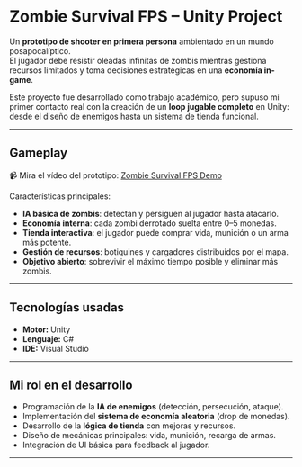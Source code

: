 # Zombie Survival FPS – Unity Project  

Un **prototipo de shooter en primera persona** ambientado en un mundo posapocalíptico.  
El jugador debe resistir oleadas infinitas de zombis mientras gestiona recursos limitados y toma decisiones estratégicas en una **economía in-game**.  

Este proyecto fue desarrollado como trabajo académico, pero supuso mi primer contacto real con la creación de un **loop jugable completo** en Unity: desde el diseño de enemigos hasta un sistema de tienda funcional.

---

## Gameplay
📹 Mira el vídeo del prototipo: [Zombie Survival FPS Demo]()  

Características principales:
- **IA básica de zombis**: detectan y persiguen al jugador hasta atacarlo.  
- **Economía interna**: cada zombi derrotado suelta entre 0–5 monedas.  
- **Tienda interactiva**: el jugador puede comprar vida, munición o un arma más potente.  
- **Gestión de recursos**: botiquines y cargadores distribuidos por el mapa.  
- **Objetivo abierto**: sobrevivir el máximo tiempo posible y eliminar más zombis.  

---

## Tecnologías usadas
- **Motor:** Unity  
- **Lenguaje:** C#  
- **IDE:** Visual Studio  

---

## Mi rol en el desarrollo
- Programación de la **IA de enemigos** (detección, persecución, ataque).  
- Implementación del **sistema de economía aleatoria** (drop de monedas).  
- Desarrollo de la **lógica de tienda** con mejoras y recursos.  
- Diseño de mecánicas principales: vida, munición, recarga de armas.  
- Integración de UI básica para feedback al jugador.  

---
